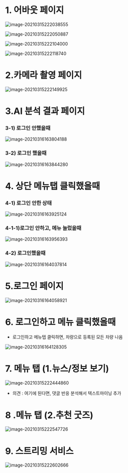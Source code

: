 # 1. 어바웃 페이지

![image-20210315222038555](Komencar_프로토타입.assets/image-20210315222038555.png)

![image-20210315222050887](Komencar_프로토타입.assets/image-20210315222050887.png)

![image-20210315222104000](Komencar_프로토타입.assets/image-20210315222104000.png)

![image-20210315222118740](Komencar_프로토타입.assets/image-20210315222118740.png)





# 2.카메라 촬영 페이지

![image-20210315222149925](Komencar_프로토타입.assets/image-20210315222149925.png)



# 3.AI 분석 결과 페이지

### 3-1) 로그인 안했을때

![image-20210316163804188](Komencar_프로토타입.assets/image-20210316163804188.png)



### 3-2) 로그인 했을때

![image-20210316163844280](Komencar_프로토타입.assets/image-20210316163844280.png)



# 4. 상단 메뉴탭 클릭했을때

### 4-1) 로그인 안한 상태

![image-20210316163925124](Komencar_프로토타입.assets/image-20210316163925124.png)



### 4-1-1)로그인 안하고, 메뉴 눌렀을때

![image-20210316163956393](Komencar_프로토타입.assets/image-20210316163956393.png)



### 4-2) 로그인했을때

![image-20210316164037814](Komencar_프로토타입.assets/image-20210316164037814.png)



# 5.로그인 페이지

![image-20210316164058921](Komencar_프로토타입.assets/image-20210316164058921.png)



# 6. 로그인하고 메뉴 클릭했을때

- 로그인하고 메뉴탭 클릭하면, 차량으로 등록된 모든 차량 나옴 

![image-20210316164128305](Komencar_프로토타입.assets/image-20210316164128305.png)



# 7. 메뉴 탭 (1.뉴스/정보 보기)

![image-20210315222444860](Komencar_프로토타입.assets/image-20210315222444860.png)



+ 의견 : 여기에 된다면, 댓글 반응 분석해서 텍스트마이닝 추가



# 8 .메뉴 탭 (2.추천 굿즈)

![image-20210315222547726](Komencar_프로토타입.assets/image-20210315222547726.png)



# 9. 스트리밍 서비스

![image-20210315222602666](Komencar_프로토타입.assets/image-20210315222602666.png)